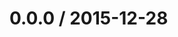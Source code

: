 <!--remark setext-->

<!--lint disable no-multiple-toplevel-headings-->

0.0.0 / 2015-12-28
==================
